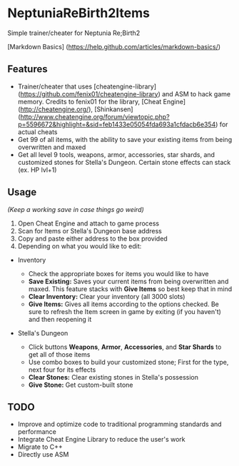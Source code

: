 # NeptuniaReBirth2Items
Simple trainer/cheater for Neptunia Re;Birth2

[Markdown Basics] (https://help.github.com/articles/markdown-basics/)

## Features
* Trainer/cheater that uses [cheatengine-library] (https://github.com/fenix01/cheatengine-library) and ASM to hack game memory. Credits to fenix01 for the library, [Cheat Engine] (http://cheatengine.org/), [Shinkansen] (http://www.cheatengine.org/forum/viewtopic.php?p=5596672&highlight=&sid=feb1433e05054fda693a1cfdacb6e354) for actual cheats
* Get 99 of all items, with the ability to save your existing items from being overwritten and maxed
* Get all level 9 tools, weapons, armor, accessories, star shards, and customized stones for Stella's Dungeon. Certain stone effects can stack (ex. HP lvl+1)

## Usage
*(Keep a working save in case things go weird)*
1. Open Cheat Engine and attach to game process
2. Scan for Items or Stella's Dungeon base address
3. Copy and paste either address to the box provided
4. Depending on what you would like to edit:

- Inventory
  - Check the appropriate boxes for items you would like to have
  - **Save Existing:** Saves your current items from being overwritten and maxed. This feature stacks with **Give Items** so best keep that in mind
  - **Clear Inventory:** Clear your inventory (all 3000 slots)
  - **Give Items:** Gives all items according to the options checked. Be sure to refresh the Item screen in game by exiting (if you haven't) and then reopening it

- Stella's Dungeon
  - Click buttons **Weapons**, **Armor**, **Accessories**, and **Star Shards** to get all of those items
  - Use combo boxes to build your customized stone; First for the type, next four for its effects
  - **Clear Stones:** Clear existing stones in Stella's possession
  - **Give Stone:** Get custom-built stone

## TODO
* Improve and optimize code to traditional programming standards and performance
* Integrate Cheat Engine Library to reduce the user's work
* Migrate to C++
* Directly use ASM
